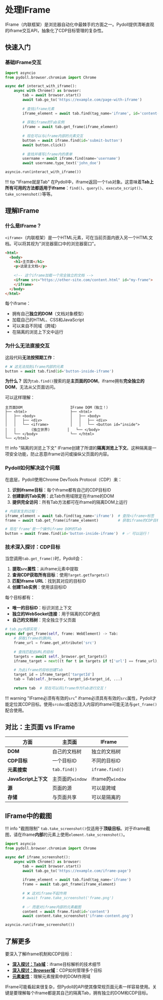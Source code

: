 # 处理IFrame

IFrame（内联框架）是浏览器自动化中最棘手的方面之一。Pydoll提供清晰直观的iframe交互API，抽象化了CDP目标管理的复杂性。

## 快速入门

### 基础IFrame交互

```python
import asyncio
from pydoll.browser.chromium import Chrome

async def interact_with_iframe():
    async with Chrome() as browser:
        tab = await browser.start()
        await tab.go_to('https://example.com/page-with-iframe')
        
        # 查找iframe元素
        iframe_element = await tab.find(tag_name='iframe', id='content-frame')
        
        # 获取iframe的Tab实例
        iframe = await tab.get_frame(iframe_element)
        
        # 现在可以与iframe内部的元素交互
        button = await iframe.find(id='submit-button')
        await button.click()
        
        # 查找并填写iframe内的表单
        username = await iframe.find(name='username')
        await username.type_text('john_doe')

asyncio.run(interact_with_iframe())
```

!!! tip "IFrame就是Tab"
    在Pydoll中，iframe返回一个`Tab`对象。这意味着**Tab上所有可用的方法都适用于iframe**：`find()`、`query()`、`execute_script()`、`take_screenshot()`等等。

## 理解IFrame

### 什么是IFrame？

`<iframe>`（内联框架）是一个HTML元素，可在当前页面内嵌入另一个HTML文档。可以将其视为"浏览器窗口中的浏览器窗口"。

```html
<html>
  <body>
    <h1>主页面</h1>
    <p>这是主文档</p>
    
    <!-- 这个iframe加载一个完全独立的文档 -->
    <iframe src="https://other-site.com/content.html" id="my-frame">
    </iframe>
  </body>
</html>
```

每个iframe：

- 拥有自己**独立的DOM**（文档对象模型）
- 加载自己的HTML、CSS和JavaScript
- 可以来自不同域（跨域）
- 在隔离的浏览上下文中运行

### 为什么无法直接交互

这段代码**无法按预期工作**：

```python
# ❌ 这无法找到iframe内部的元素
button = await tab.find(id='button-inside-iframe')
```

**为什么？** 因为`tab.find()`搜索的是**主页面的DOM**。iframe拥有**完全独立的DOM**，无法从父页面访问。

可以这样理解：

```
主页面DOM                      IFrame DOM（独立！）
├── <html>                    ├── <html>
│   ├── <body>                │   ├── <body>
│   │   ├── <div>             │   │   ├── <div>
│   │   └── <iframe>          │   │   └── <button id="inside">
│   │       (独立世界)        │   └── </body>
│   └── </body>               └── </html>
└── </html>
```

!!! info "隔离的浏览上下文"
    IFrame创建了所谓的**隔离浏览上下文**。这种隔离是一项安全功能，防止恶意iframe访问或操纵父页面的内容。

### Pydoll如何解决这个问题

在底层，Pydoll使用Chrome DevTools Protocol（CDP）来：

1. **识别iframe目标**：每个iframe都有自己的CDP目标ID
2. **创建新的Tab实例**：此Tab作用域限定在iframe的DOM
3. **提供完全访问**：所有Tab方法都可在iframe的隔离DOM上运行

```python
# 内部发生的过程：
iframe_element = await tab.find(tag_name='iframe')  # 查找<iframe>标签
frame = await tab.get_frame(iframe_element)         # 获取iframe的CDP目标

# 现在'frame'是一个操作iframe DOM的Tab
button = await frame.find(id='button-inside-iframe')  # ✅ 可以运行！
```

### 技术深入探讨：CDP目标

当您调用`tab.get_frame()`时，Pydoll会：

1. **提取`src`属性**：从iframe元素中提取
2. **查询CDP获取所有目标**：使用`Target.getTargets()`
3. **匹配iframe URL**：找到其对应的目标ID
4. **创建Tab实例**：使用该目标ID

每个目标都有：

- **唯一的目标ID**：标识浏览上下文
- **独立的WebSocket连接**：用于隔离的CDP通信
- **自己的文档树**：完全独立于父页面

```python
# tab.py内部实现：
async def get_frame(self, frame: WebElement) -> Tab:
    # 获取iframe的源URL
    frame_url = frame.get_attribute('src')
    
    # 查找匹配此URL的目标
    targets = await self._browser.get_targets()
    iframe_target = next((t for t in targets if t['url'] == frame_url), None)
    
    # 为此iframe的目标创建Tab
    target_id = iframe_target['targetId']
    tab = Tab(self._browser, target_id=target_id, ...)
    
    return tab  # 现在可以将iframe作为Tab进行交互！
```

!!! warning "IFrame必须有有效的`src`"
    iframe必须具有有效的`src`属性，Pydoll才能定位其CDP目标。使用`srcdoc`或动态注入内容的iframe可能无法与`get_frame()`配合使用。

## 对比：主页面 vs IFrame

| 方面 | 主页面 | IFrame |
|--------|-----------|--------|
| **DOM** | 自己的文档树 | 独立的文档树 |
| **CDP目标** | 一个目标ID | 不同的目标ID |
| **元素搜索** | `tab.find()` | `iframe.find()` |
| **JavaScript上下文** | 主页面的`window` | iframe的`window` |
| **源** | 页面的源 | 可以是跨域 |
| **存储** | 与页面共享 | 可以是隔离的 |

## IFrame中的截图

!!! info "截图限制"
    `tab.take_screenshot()`仅适用于**顶级目标**。对于iframe截图，请在iframe**内部**的元素上使用`element.take_screenshot()`。

```python
import asyncio
from pydoll.browser.chromium import Chrome

async def iframe_screenshot():
    async with Chrome() as browser:
        tab = await browser.start()
        await tab.go_to('https://example.com/iframe-page')
        
        iframe_element = await tab.find(tag_name='iframe')
        frame = await tab.get_frame(iframe_element)
        
        # ❌ 这对iframe不起作用
        # await frame.take_screenshot('frame.png')
        
        # ✅ 而是对iframe内部的元素截图
        content = await frame.find(id='content')
        await content.take_screenshot('iframe-content.png')

asyncio.run(iframe_screenshot())
```

## 了解更多

要深入了解iframe机制和CDP目标：

- **[深入探讨：Tab域](../../deep-dive/architecture/tab-domain.md#iframe-handling)**：iframe目标解析的技术细节
- **[深入探讨：Browser域](../../deep-dive/architecture/browser-domain.md#target-management)**：CDP如何管理多个目标
- **[元素查找](../element-finding.md#scoped-search)**：理解元素搜索中的DOM作用域

IFrame可能看起来很复杂，但Pydoll的API使其像常规页面元素一样容易使用。关键是要理解每个iframe都是其自己的隔离Tab，拥有独立的DOM和CDP目标。
